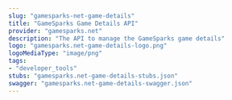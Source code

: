 ```yaml
---
slug: "gamesparks-net-game-details"
title: "GameSparks Game Details API"
provider: "gamesparks.net"
description: "The API to manage the GameSparks game details"
logo: "gamesparks.net-game-details-logo.png"
logoMediaType: "image/png"
tags:
- "developer_tools"
stubs: "gamesparks.net-game-details-stubs.json"
swagger: "gamesparks.net-game-details-swagger.json"
---
```

